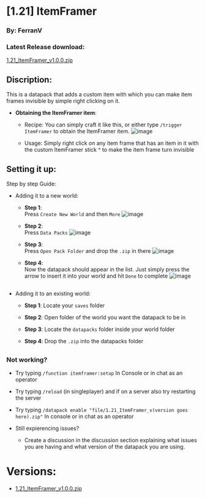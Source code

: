# [1.21] ItemFramer
### By: FerranV

### Latest Release download:
[1.21_ItemFramer_v1.0.0.zip](https://github.com/user-attachments/files/16458436/1.21_ItemFramer_v1.0.0.zip)

##
## Discription:
   This is a datapack that adds a custom item with which you can make item frames invisible by simple right clicking on it.

   * **Obtaining the ItemFramer item**:

     * Recipe:
       You can simply craft it like this, or either type ``/trigger ItemFramer`` to obtain the ItemFramer item.
       ![image](https://github.com/user-attachments/assets/875b2657-c7dc-4702-a1e4-30e9cda8bff6)


     * Usage:
       Simply right click on any item frame that has an item in it with the custom ItemFramer stick ^ to make the item frame turn invisible
       
  
## Setting it up:


Step by step Guide:
  * Adding it to a new world:

      * **Step 1**:      
        Press ``Create New World`` and then ``More`` 
        ![image](https://github.com/user-attachments/assets/744d5d73-6880-47df-afd0-8aa33476e424)

  
  
    * **Step 2**:       
        Press ``Data Packs``
        ![image](https://github.com/user-attachments/assets/611d2aaf-60d2-4eb7-ac83-d42aa00c7db4)
        
          
              
    * **Step 3**:          
        Press ``Open Pack Folder`` and drop the ``.zip`` in there
        ![image](https://github.com/user-attachments/assets/39b6703b-3cf5-4407-8a69-289708bb7f14)
        
         
         
    * **Step 4**:          
        Now the datapack should appear in the list. Just simply press the arrow to insert it into your world and hit ``Done`` to complete
        ![image](https://github.com/user-attachments/assets/06f84190-27f0-430a-82c3-e5b5d9950073)

##

  * Adding it to an existing world:
     * **Step 1**:
         Locate your ``saves`` folder

    * **Step 2**:
         Open folder of the world you want the datapack to be in

    * **Step 3**:
         Locate the ``datapacks`` folder inside your world folder

    * **Step 4**:
         Drop the ``.zip`` into the datapacks folder
##

###   Not working?
   * Try typing ``/function itemframer:setup`` In Console or in chat as an operator
   * Try typing ``/reload`` (in singleplayer) and if on a server also try restarting the server
   * Try typing ``/datapack enable "file/1.21_ItemFramer_v(version goes here).zip"`` In console or in chat as an operator
  


* Still expierencing issues?
  * Create a discussion in the discussion section explaining what issues you are having and what version of the datapack you are using.
##



# Versions:
* [1.21_ItemFramer_v1.0.0.zip](https://github.com/user-attachments/files/16458436/1.21_ItemFramer_v1.0.0.zip)
